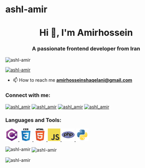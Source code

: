 # ashl-amir
<h1 align="center">Hi 👋, I'm Amirhossein</h1>
<h3 align="center">A passionate frontend developer from Iran</h3>

<p align="left"> <img src="https://komarev.com/ghpvc/?username=ashl-amir&label=Profile%20views&color=0e75b6&style=flat" alt="ashl-amir" /> </p>

<p align="left"> <a href="https://github.com/ryo-ma/github-profile-trophy"><img src="https://github-profile-trophy.vercel.app/?username=ashl-amir" alt="ashl-amir" /></a> </p>

- 📫 How to reach me **amirhosseinshaqelani@gmail.com**

<h3 align="left">Connect with me:</h3>
<p align="left">
<a href="https://twitter.com/ashl_amir" target="blank"><img align="center" src="https://raw.githubusercontent.com/rahuldkjain/github-profile-readme-generator/master/src/images/icons/Social/twitter.svg" alt="ashl_amir" height="30" width="40" /></a>
<a href="https://linkedin.com/in/ashl_amir" target="blank"><img align="center" src="https://raw.githubusercontent.com/rahuldkjain/github-profile-readme-generator/master/src/images/icons/Social/linked-in-alt.svg" alt="ashl_amir" height="30" width="40" /></a>
<a href="https://instagram.com/ashl_amir" target="blank"><img align="center" src="https://raw.githubusercontent.com/rahuldkjain/github-profile-readme-generator/master/src/images/icons/Social/instagram.svg" alt="ashl_amir" height="30" width="40" /></a>
<a href="https://www.youtube.com/c/ashl_amir" target="blank"><img align="center" src="https://raw.githubusercontent.com/rahuldkjain/github-profile-readme-generator/master/src/images/icons/Social/youtube.svg" alt="ashl_amir" height="30" width="40" /></a>
</p>

<h3 align="left">Languages and Tools:</h3>
<p align="left"> <a href="https://www.w3schools.com/cs/" target="_blank" rel="noreferrer"> <img src="https://raw.githubusercontent.com/devicons/devicon/master/icons/csharp/csharp-original.svg" alt="csharp" width="40" height="40"/> </a> <a href="https://www.w3schools.com/css/" target="_blank" rel="noreferrer"> <img src="https://raw.githubusercontent.com/devicons/devicon/master/icons/css3/css3-original-wordmark.svg" alt="css3" width="40" height="40"/> </a> <a href="https://www.w3.org/html/" target="_blank" rel="noreferrer"> <img src="https://raw.githubusercontent.com/devicons/devicon/master/icons/html5/html5-original-wordmark.svg" alt="html5" width="40" height="40"/> </a> <a href="https://developer.mozilla.org/en-US/docs/Web/JavaScript" target="_blank" rel="noreferrer"> <img src="https://raw.githubusercontent.com/devicons/devicon/master/icons/javascript/javascript-original.svg" alt="javascript" width="40" height="40"/> </a> <a href="https://www.php.net" target="_blank" rel="noreferrer"> <img src="https://raw.githubusercontent.com/devicons/devicon/master/icons/php/php-original.svg" alt="php" width="40" height="40"/> </a> <a href="https://www.python.org" target="_blank" rel="noreferrer"> <img src="https://raw.githubusercontent.com/devicons/devicon/master/icons/python/python-original.svg" alt="python" width="40" height="40"/> </a> </p>

<p><img align="left" src="https://github-readme-stats.vercel.app/api/top-langs?username=ashl-amir&show_icons=true&locale=en&layout=compact" alt="ashl-amir" /></p>

<p>&nbsp;<img align="center" src="https://github-readme-stats.vercel.app/api?username=ashl-amir&show_icons=true&locale=en" alt="ashl-amir" /></p>

<p><img align="center" src="https://github-readme-streak-stats.herokuapp.com/?user=ashl-amir&" alt="ashl-amir" /></p>
